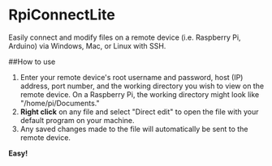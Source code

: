 # RpiConnectLite
Easily connect and modify files on a remote device (i.e. Raspberry Pi, Arduino) via Windows, Mac, or Linux with SSH.

##How to use
1. Enter your remote device's root username and password, host (IP) address, port number, and the working directory you wish to view on the remote device. On a Raspberry Pi, the working directory might look like  "/home/pi/Documents."
2. **Right click** on any file and select "Direct edit" to open the file with your default program on your machine.
3. Any saved changes made to the file will automatically be sent to the remote device.

**Easy!**